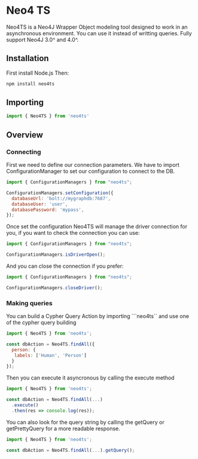 # Neo4 TS

Neo4TS is a Neo4J Wrapper Object modeling tool designed to work in an asynchronous environment. You can use it instead of writting queries.
Fully support Neo4J 3.0^ and 4.0^.

## Installation

First install Node.js Then:

```bash
npm install neo4ts
```

## Importing

```js
import { Neo4TS } from 'neo4ts'
```

## Overview

### Connecting

First we need to define our connection parameters. We have to import ConfigurationManager to set our configuration to connect to the DB.

```js
import { ConfigurationManagers } from "neo4ts";

ConfigurationManagers.setConfiguration({
  databaseUrl: 'bolt://mygraphdb:7687',
  databaseUser: 'user',
  databasePassword: 'mypass',
});
```

Once set the configuration Neo4TS will manage the driver connection for you, if you want to check the connection you can use:

```js
import { ConfigurationManagers } from "neo4ts";

ConfigurationManagers.isDriverOpen();
```

And you can close the connection if you prefer:

```js
import { ConfigurationManagers } from "neo4ts";

ConfigurationManagers.closeDriver();
```

### Making queries

You can build a Cypher Query Action by importing ```neo4ts`` and use one of the cypher query building 

```js
import { Neo4TS } from 'neo4ts';

const dbAction = Neo4TS.findAll({
  person: {
   labels: ['Human', 'Person'] 
  }
});
```

Then you can execute it asyncronous by calling the execute method 

```js
import { Neo4TS } from 'neo4ts';

const dbAction = Neo4TS.findAll(...)
  .execute()
  .then(res => console.log(res));
```

You can also look for the query string by calling the getQuery or getPrettyQuery for a more readable response.

```js
import { Neo4TS } from 'neo4ts';

const dbAction = Neo4TS.findAll(...).getQuery();
```
